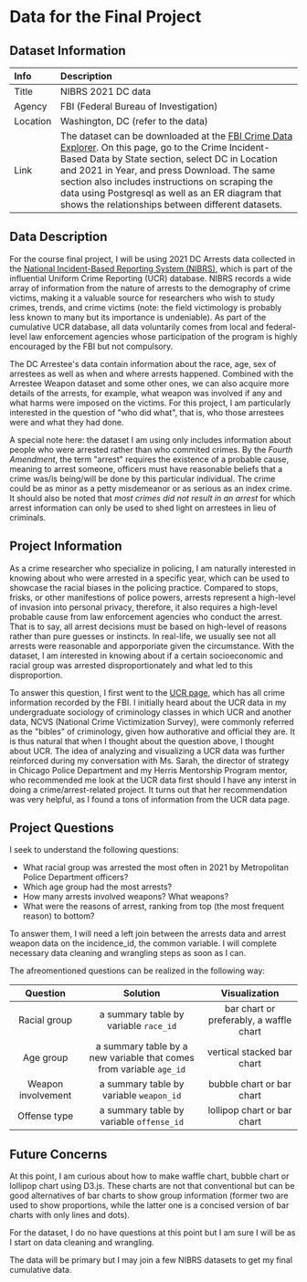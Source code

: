 
# Data for the Final Project

## Dataset Information 

| Info | Description |
| :--- | :---------- |
| Title | NIBRS 2021 DC data |
| Agency | FBI (Federal Bureau of Investigation) |
| Location | Washington, DC (refer to the data) |
| Link | The dataset can be downloaded at the [FBI Crime Data Explorer](https://crime-data-explorer.app.cloud.gov/pages/downloads). On this page, go to the Crime Incident-Based Data by State section, select DC in Location and 2021 in Year, and press Download. The same section also includes instructions on scraping the data using Postgresql as well as an ER diagram that shows the relationships between different datasets.|
  

## Data Description

For the course final project, I will be using 2021 DC Arrests data collected in the [National Incident-Based Reporting System (NIBRS)](https://www.fbi.gov/how-we-can-help-you/need-an-fbi-service-or-more-information/ucr/nibrs), which is part of the influential Uniform Crime Reporting (UCR) database. NIBRS records a wide array of information from the nature of arrests to the demography of crime victims, making it a valuable source for researchers who wish to study crimes, trends, and crime victims (note: the field victimology is probably less known to many but its importance is undeniable). As part of the cumulative UCR database, all data voluntarily comes from local and federal-level law enforcement agencies whose participation of the program is highly encouraged by the FBI but not compulsory. 

The DC Arrestee's data contain information about the race, age, sex of arrestees as well as when and where arrests happened. Combined with the Arrestee Weapon dataset and some other ones, we can also acquire more details of the arrests, for example, what weapon was involved if any and what harms were imposed on the victims. For this project, I am particularly interested in the question of "who did what", that is, who those arrestees were and what they had done.

A special note here: the dataset I am using only includes information about people who were arrested rather than who commited crimes. By the *Fourth Amendment*, the term "arrest" requires the existence of a probable cause, meaning to arrest someone, officers must have reasonable beliefs that a crime was/is being/will be done by this particular individual. The crime could be as minor as a petty misdemeanor or as serious as an index crime. It should also be noted that *most crimes did not result in an arrest* for which arrest information can only be used to shed light on arrestees in lieu of criminals.  

## Project Information 

As a crime researcher who specialize in policing, I am naturally interested in knowing about who were arrested in a specific year, which can be used to showcase the racial biases in the policing practice. Compared to stops, frisks, or other manifestions of police powers, arrests represent a high-level of invasion into personal privacy, therefore, it also requires a high-level probable cause from law enforcement agencies who conduct the arrest. That is to say, all arrest decisions must be based on high-level of reasons rather than pure guesses or instincts. In real-life, we usually see not all arrests were reasonable and apporporiate given the circumstance. With the dataset, I am interested in knowing about if a certain socioeconomic and racial group was arrested disproportionately and what led to this disproportion.   

To answer this question, I first went to the [UCR page](https://www.fbi.gov/how-we-can-help-you/need-an-fbi-service-or-more-information/ucr), which has all crime information recorded by the FBI. I initially heard about the UCR data in my undergraduate sociology of criminology classes in which UCR and another data, NCVS (National Crime Victimization Survey), were commonly referred as the "bibles" of criminology, given how authorative and official they are. It is thus natural that when I thought about the question above, I thought about UCR. The idea of analyzing and visualizing a UCR data was further reinforced during my conversation with Ms. Sarah, the director of strategy in Chicago Police Department and my Herris Mentorship Program mentor, who recommended me look at the UCR data first should I have any interst in doing a crime/arrest-related project. It turns out that her recommendation was very helpful, as I found a tons of information from the UCR data page. 

## Project Questions 

I seek to understand the following questions:
- What racial group was arrested the most often in 2021 by Metropolitan Police Department officers?
- Which age group had the most arrests?
- How many arrests involved weapons? What weapons?
- What were the reasons of arrest, ranking from top (the most frequent reason) to bottom? 

To answer them, I will need a left join between the arrests data and arrest weapon data on the incidence_id, the common variable. I will complete necessary data cleaning and wrangling steps as soon as I can.  

The afreomentioned questions can be realized in the following way:

| Question | Solution | Visualization |
| :---: | :---: | :---: |
| Racial group| a summary table by variable `race_id`| bar chart or preferably, a waffle chart | 
| Age group | a summary table by a new variable that comes from variable `age_id` |vertical stacked bar chart |
| Weapon involvement | a summary table by variable `weapon_id` | bubble chart or bar chart|
| Offense type | a summary table by variable `offense_id` | lollipop chart or bar chart|

## Future Concerns

At this point, I am curious about how to make waffle chart, bubble chart or lollipop chart using D3.js. These charts are not that conventional but can be good alternatives of bar charts to show group information (former two are used to show proportions, while the latter one is a concised version of bar charts with only lines and dots). 

For the dataset, I do no have questions at this point but I am sure I will be as I start on data cleaning and wrangling. 

The data will be primary but I may join a few NIBRS datasets to get my final cumulative data. 